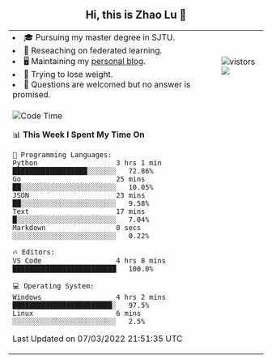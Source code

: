 <h2 align="center"> Hi, this is Zhao Lu 👋</h2>

<table style="overflow:hidden;">
    <tr> 
        <td>
            <li>🎓 Pursuing my master degree in SJTU.</li>
            <li>🌱 Reseaching on federated learning.</li>
            <li>🖥️ Maintaining my <a href="https://ifarewell.xyz">personal blog</a>.</li>
            <li>💪 Trying to lose weight.</li>
            <li>💬 Questions are welcomed but no answer is promised.</li> 
        </td>
        <td>
            <img src="https://visitor-badge.glitch.me/badge?page_id=ifarewell" alt="vistors" />
        <br>
          <img src="https://github-readme-stats.vercel.app/api?username=ifarewell&theme=graywhite&hide=prs,contribs&show_icons=true&hide_border=true&icon_color=CE1D2D&text_color=718096&bg_color=ffffff&hide_title=true" />
        </td>
    </tr>
    <tr>
        <td colspan="2">
            
<!--START_SECTION:waka-->
![Code Time](http://img.shields.io/badge/Code%20Time-104%20hrs%2016%20mins-blue)

📊 **This Week I Spent My Time On** 

```text
💬 Programming Languages: 
Python                   3 hrs 1 min         ██████████████████░░░░░░░   72.86% 
Go                       25 mins             ██░░░░░░░░░░░░░░░░░░░░░░░   10.05% 
JSON                     23 mins             ██░░░░░░░░░░░░░░░░░░░░░░░   9.58% 
Text                     17 mins             █░░░░░░░░░░░░░░░░░░░░░░░░   7.04% 
Markdown                 0 secs              ░░░░░░░░░░░░░░░░░░░░░░░░░   0.22%

🔥 Editors: 
VS Code                  4 hrs 8 mins        █████████████████████████   100.0%

💻 Operating System: 
Windows                  4 hrs 2 mins        ████████████████████████░   97.5% 
Linux                    6 mins              ░░░░░░░░░░░░░░░░░░░░░░░░░   2.5%

```


 Last Updated on 07/03/2022 21:51:35 UTC
<!--END_SECTION:waka-->
            
</td></tr>
</table>

